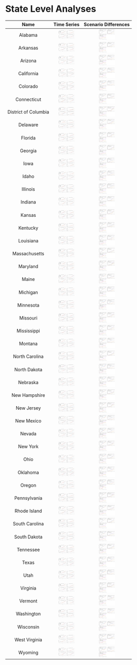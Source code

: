 # State Level Analyses
>
| Name | Time Series | Scenario Differences |
| :-: | :-: | :-: |
| Alabama | <img src="figures/States/State_Load_Projections_Alabama.png" width="50"> | <img src="figures/States/State_Load_Difference_Alabama.png" width="50"> |
| Arkansas | <img src="figures/States/State_Load_Projections_Arkansas.png" width="50"> | <img src="figures/States/State_Load_Difference_Arkansas.png" width="50"> |
| Arizona | <img src="figures/States/State_Load_Projections_Arizona.png" width="50"> | <img src="figures/States/State_Load_Difference_Arizona.png" width="50"> |
| California | <img src="figures/States/State_Load_Projections_California.png" width="50"> | <img src="figures/States/State_Load_Difference_California.png" width="50"> |
| Colorado | <img src="figures/States/State_Load_Projections_Colorado.png" width="50"> | <img src="figures/States/State_Load_Difference_Colorado.png" width="50"> |
| Connecticut | <img src="figures/States/State_Load_Projections_Connecticut.png" width="50"> | <img src="figures/States/State_Load_Difference_Connecticut.png" width="50"> |
| District of Columbia | <img src="figures/States/State_Load_Projections_District_of_Columbia.png" width="50"> | <img src="figures/States/State_Load_Difference_District_of_Columbia.png" width="50"> |
| Delaware | <img src="figures/States/State_Load_Projections_Delaware.png" width="50"> | <img src="figures/States/State_Load_Difference_Delaware.png" width="50"> |
| Florida | <img src="figures/States/State_Load_Projections_Florida.png" width="50"> | <img src="figures/States/State_Load_Difference_Florida.png" width="50"> |
| Georgia | <img src="figures/States/State_Load_Projections_Georgia.png" width="50"> | <img src="figures/States/State_Load_Difference_Georgia.png" width="50"> |
| Iowa | <img src="figures/States/State_Load_Projections_Iowa.png" width="50"> | <img src="figures/States/State_Load_Difference_Iowa.png" width="50"> |
| Idaho | <img src="figures/States/State_Load_Projections_Idaho.png" width="50"> | <img src="figures/States/State_Load_Difference_Idaho.png" width="50"> |
| Illinois | <img src="figures/States/State_Load_Projections_Illinois.png" width="50"> | <img src="figures/States/State_Load_Difference_Illinois.png" width="50"> |
| Indiana | <img src="figures/States/State_Load_Projections_Indiana.png" width="50"> | <img src="figures/States/State_Load_Difference_Indiana.png" width="50"> |
| Kansas | <img src="figures/States/State_Load_Projections_Kansas.png" width="50"> | <img src="figures/States/State_Load_Difference_Kansas.png" width="50"> |
| Kentucky | <img src="figures/States/State_Load_Projections_Kentucky.png" width="50"> | <img src="figures/States/State_Load_Difference_Kentucky.png" width="50"> |
| Louisiana | <img src="figures/States/State_Load_Projections_Louisiana.png" width="50"> | <img src="figures/States/State_Load_Difference_Louisiana.png" width="50"> |
| Massachusetts | <img src="figures/States/State_Load_Projections_Massachusetts.png" width="50"> | <img src="figures/States/State_Load_Difference_Massachusetts.png" width="50"> |
| Maryland | <img src="figures/States/State_Load_Projections_Maryland.png" width="50"> | <img src="figures/States/State_Load_Difference_Maryland.png" width="50"> |
| Maine | <img src="figures/States/State_Load_Projections_Maine.png" width="50"> | <img src="figures/States/State_Load_Difference_Maine.png" width="50"> |
| Michigan | <img src="figures/States/State_Load_Projections_Michigan.png" width="50"> | <img src="figures/States/State_Load_Difference_Michigan.png" width="50"> |
| Minnesota | <img src="figures/States/State_Load_Projections_Minnesota.png" width="50"> | <img src="figures/States/State_Load_Difference_Minnesota.png" width="50"> |
| Missouri | <img src="figures/States/State_Load_Projections_Missouri.png" width="50"> | <img src="figures/States/State_Load_Difference_Missouri.png" width="50"> |
| Mississippi | <img src="figures/States/State_Load_Projections_Mississippi.png" width="50"> | <img src="figures/States/State_Load_Difference_Mississippi.png" width="50"> |
| Montana | <img src="figures/States/State_Load_Projections_Montana.png" width="50"> | <img src="figures/States/State_Load_Difference_Montana.png" width="50"> |
| North Carolina | <img src="figures/States/State_Load_Projections_North_Carolina.png" width="50"> | <img src="figures/States/State_Load_Difference_North_Carolina.png" width="50"> |
| North Dakota | <img src="figures/States/State_Load_Projections_North_Dakota.png" width="50"> | <img src="figures/States/State_Load_Difference_North_Dakota.png" width="50"> |
| Nebraska | <img src="figures/States/State_Load_Projections_Nebraska.png" width="50"> | <img src="figures/States/State_Load_Difference_Nebraska.png" width="50"> |
| New Hampshire | <img src="figures/States/State_Load_Projections_New_Hampshire.png" width="50"> | <img src="figures/States/State_Load_Difference_New_Hampshire.png" width="50"> |
| New Jersey | <img src="figures/States/State_Load_Projections_New_Jersey.png" width="50"> | <img src="figures/States/State_Load_Difference_New_Jersey.png" width="50"> |
| New Mexico | <img src="figures/States/State_Load_Projections_New_Mexico.png" width="50"> | <img src="figures/States/State_Load_Difference_New_Mexico.png" width="50"> |
| Nevada | <img src="figures/States/State_Load_Projections_Nevada.png" width="50"> | <img src="figures/States/State_Load_Difference_Nevada.png" width="50"> |
| New York | <img src="figures/States/State_Load_Projections_New_York.png" width="50"> | <img src="figures/States/State_Load_Difference_New_York.png" width="50"> |
| Ohio | <img src="figures/States/State_Load_Projections_Ohio.png" width="50"> | <img src="figures/States/State_Load_Difference_Ohio.png" width="50"> |
| Oklahoma | <img src="figures/States/State_Load_Projections_Oklahoma.png" width="50"> | <img src="figures/States/State_Load_Difference_Oklahoma.png" width="50"> |
| Oregon | <img src="figures/States/State_Load_Projections_Oregon.png" width="50"> | <img src="figures/States/State_Load_Difference_Oregon.png" width="50"> |
| Pennsylvania | <img src="figures/States/State_Load_Projections_Pennsylvania.png" width="50"> | <img src="figures/States/State_Load_Difference_Pennsylvania.png" width="50"> |
| Rhode Island | <img src="figures/States/State_Load_Projections_Rhode_Island.png" width="50"> | <img src="figures/States/State_Load_Difference_Rhode_Island.png" width="50"> |
| South Carolina | <img src="figures/States/State_Load_Projections_South_Carolina.png" width="50"> | <img src="figures/States/State_Load_Difference_South_Carolina.png" width="50"> |
| South Dakota | <img src="figures/States/State_Load_Projections_South_Dakota.png" width="50"> | <img src="figures/States/State_Load_Difference_South_Dakota.png" width="50"> |
| Tennessee | <img src="figures/States/State_Load_Projections_Tennessee.png" width="50"> | <img src="figures/States/State_Load_Difference_Tennessee.png" width="50"> |
| Texas | <img src="figures/States/State_Load_Projections_Texas.png" width="50"> | <img src="figures/States/State_Load_Difference_Texas.png" width="50"> |
| Utah | <img src="figures/States/State_Load_Projections_Utah.png" width="50"> | <img src="figures/States/State_Load_Difference_Utah.png" width="50"> |
| Virginia | <img src="figures/States/State_Load_Projections_Virginia.png" width="50"> | <img src="figures/States/State_Load_Difference_Virginia.png" width="50"> |
| Vermont | <img src="figures/States/State_Load_Projections_Vermont.png" width="50"> | <img src="figures/States/State_Load_Difference_Vermont.png" width="50"> |
| Washington | <img src="figures/States/State_Load_Projections_Washington.png" width="50"> | <img src="figures/States/State_Load_Difference_Washington.png" width="50"> |
| Wisconsin | <img src="figures/States/State_Load_Projections_Wisconsin.png" width="50"> | <img src="figures/States/State_Load_Difference_Wisconsin.png" width="50"> |
| West Virginia | <img src="figures/States/State_Load_Projections_West_Virginia.png" width="50"> | <img src="figures/States/State_Load_Difference_West_Virginia.png" width="50"> |
| Wyoming | <img src="figures/States/State_Load_Projections_Wyoming.png" width="50"> | <img src="figures/States/State_Load_Difference_Wyoming.png" width="50"> |
